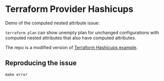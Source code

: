 # Terraform Provider Hashicups

Demo of the computed nested attribute issue: 

`terraform plan` can show unempty plan for unchanged configurations with computed nested attributes that also have computed attributes.

The repo is a modified version of [Terraform Hashicups example](https://github.com/hashicorp/terraform-provider-hashicups-pf).

## Reproducing the issue

```shell
make error
```
